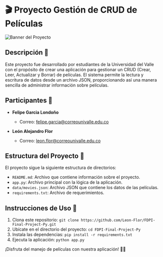 # 🎬 Proyecto Gestión de CRUD de Películas

![Banner del Proyecto](https://learn.temporal.io/assets/images/banner_python-0d345d125b6892840c54f7e1460c8a5a.png)

## Descripción 🚀
Este proyecto fue desarrollado por estudiantes de la Universidad del Valle con el propósito de crear una aplicación para gestionar un CRUD (Crear, Leer, Actualizar y Borrar) de películas. El sistema permite la lectura y escritura de datos desde un archivo JSON, proporcionando así una manera sencilla de administrar información sobre películas.

## Participantes 👥
- **Felipe Garcia Londoño**
  - Correo: felipe.garcia@correounivalle.edu.co

- **León Alejandro Flor**
  - Correo: leon.flor@correounivalle.edu.co

## Estructura del Proyecto 📂
El proyecto sigue la siguiente estructura de directorios:

- `README.md`: Archivo que contiene información sobre el proyecto.
- `app.py`: Archivo principal con la lógica de la aplicación.
- `data/movies.json`: Archivo JSON que contiene los datos de las películas.
- `requirements.txt`: Archivo de requerimientos.

## Instrucciones de Uso 📝
1. Clona este repositorio: `git clone https://github.com/Leon-Flor/FDPI-Final-Project-Py.git`
2. Ubícate en el directorio del proyecto: `cd FDPI-Final-Project-Py`
3. Instala las dependencias: `pip install -r requirements.txt`
4. Ejecuta la aplicación: `python app.py`

¡Disfruta del manejo de películas con nuestra aplicación! 🎥✨
